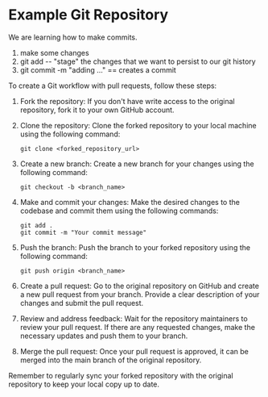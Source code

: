 # Example Git Repository

We are learning how to make commits.

1. make some changes
2. git add -- "stage" the changes that we want to persist to our git history
3. git commit -m "adding ..." == creates a commit

To create a Git workflow with pull requests, follow these steps:

1. Fork the repository: If you don't have write access to the original repository, fork it to your own GitHub account.

2. Clone the repository: Clone the forked repository to your local machine using the following command:
    ```
    git clone <forked_repository_url>
    ```

3. Create a new branch: Create a new branch for your changes using the following command:
    ```
    git checkout -b <branch_name>
    ```

4. Make and commit your changes: Make the desired changes to the codebase and commit them using the following commands:
    ```
    git add .
    git commit -m "Your commit message"
    ```

5. Push the branch: Push the branch to your forked repository using the following command:
    ```
    git push origin <branch_name>
    ```

6. Create a pull request: Go to the original repository on GitHub and create a new pull request from your branch. Provide a clear description of your changes and submit the pull request.

7. Review and address feedback: Wait for the repository maintainers to review your pull request. If there are any requested changes, make the necessary updates and push them to your branch.

8. Merge the pull request: Once your pull request is approved, it can be merged into the main branch of the original repository.

Remember to regularly sync your forked repository with the original repository to keep your local copy up to date.
